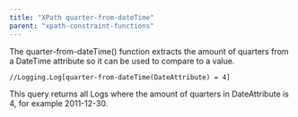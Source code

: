 ```yaml
---
title: "XPath quarter-from-dateTime"
parent: "xpath-constraint-functions"
---
```

The quarter-from-dateTime() function extracts the amount of quarters from a DateTime attribute so it can be used to compare to a value.

```
//Logging.Log[quarter-from-dateTime(DateAttribute) = 4]

```

This query returns all Logs where the amount of quarters in DateAttribute is 4, for example 2011-12-30\.
